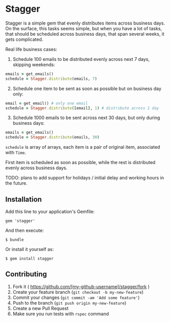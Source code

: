# Stagger

Stagger is a simple gem that evenly distributes items across business
days.
On the surface, this tasks seems simple, but when you have a lot of
tasks,
that should be scheduled across business days, that span several weeks,
it gets complicated.

Real life business cases:

1. Schedule 100 emails to be distributed evenly across next 7 days,
skipping weekends:

```ruby
emails = get_emails()
schedule = Stagger.distribute(emails, 7)
```

2. Schedule one item to be sent as soon as possible but on business day
   only:

```ruby
email = get_email() # only one email
schedule = Stagger.distribute([email], 1) # distribute across 1 day
```

3. Schedule 1000 emails to be sent across next 30 days, but only during
   business days:

```ruby
emails = get_emails()
schedule = Stagger.distribute(emails, 30)
```

`schedule` is array of arrays, each item is a pair of original item,
associated with `Time`.

First item is scheduled as soon as possible, while the rest is
distributed evenly across business days.

TODO: plans to add support for holidays / initial delay and working hours in the future.


## Installation

Add this line to your application's Gemfile:

    gem 'stagger'

And then execute:

    $ bundle

Or install it yourself as:

    $ gem install stagger

## Contributing

1. Fork it ( https://github.com/[my-github-username]/stagger/fork )
2. Create your feature branch (`git checkout -b my-new-feature`)
3. Commit your changes (`git commit -am 'Add some feature'`)
4. Push to the branch (`git push origin my-new-feature`)
5. Create a new Pull Request
6. Make sure you run tests with `rspec` command
